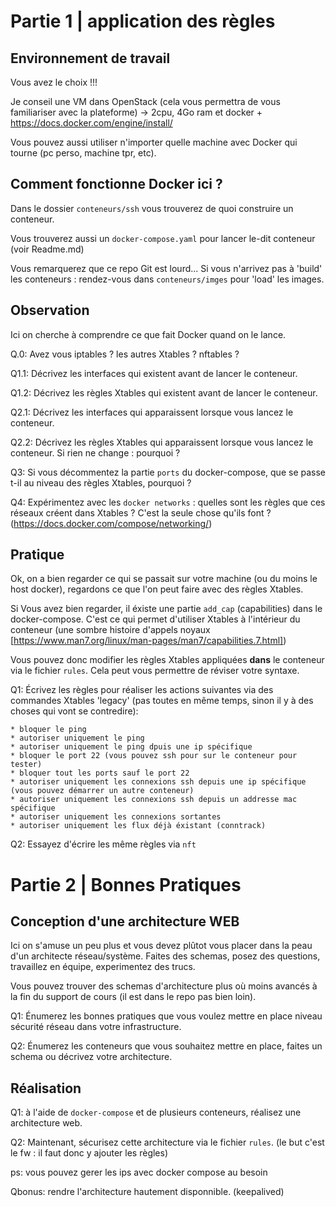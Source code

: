 # Partie 1 | application des règles

## Environnement de travail

Vous avez le choix !!!

Je conseil une VM dans OpenStack (cela vous permettra de vous familiariser avec la plateforme) -> 2cpu, 4Go ram et docker + https://docs.docker.com/engine/install/

Vous pouvez aussi utiliser n'importer quelle machine avec Docker qui tourne (pc perso, machine tpr, etc).

## Comment fonctionne Docker ici ?

Dans le dossier `conteneurs/ssh` vous trouverez de quoi construire un conteneur.

Vous trouverez aussi un `docker-compose.yaml` pour lancer le-dit conteneur (voir Readme.md)

Vous remarquerez que ce repo Git est lourd... Si vous n'arrivez pas à 'build' les conteneurs : rendez-vous dans `conteneurs/imges` pour 'load' les images.

## Observation

Ici on cherche à comprendre ce que fait Docker quand on le lance.

Q.0: Avez vous iptables ? les autres Xtables ? nftables ?

Q1.1: Décrivez les interfaces qui existent avant de lancer le conteneur.

Q1.2: Décrivez les règles Xtables qui existent avant de lancer le conteneur.

Q2.1: Décrivez les interfaces qui apparaissent lorsque vous lancez le conteneur.

Q2.2: Décrivez les règles Xtables qui apparaissent lorsque vous lancez le conteneur. Si rien ne change : pourquoi ?

Q3: Si vous décommentez la partie `ports` du docker-compose, que se passe t-il au niveau des règles Xtables, pourquoi ?

Q4: Expérimentez avec les `docker networks` : quelles sont les règles que ces réseaux créent dans Xtables ? C'est la seule chose qu'ils font ? (https://docs.docker.com/compose/networking/)

## Pratique

Ok, on a bien regarder ce qui se passait sur votre machine (ou du moins le host docker), regardons ce que l'on peut faire avec des règles Xtables.

Si Vous avez bien regarder, il éxiste une partie `add_cap` (capabilities) dans le docker-compose. C'est ce qui permet d'utiliser Xtables à l'intérieur du conteneur (une sombre histoire d'appels noyaux [https://www.man7.org/linux/man-pages/man7/capabilities.7.html])

Vous pouvez donc modifier les règles Xtables appliquées **dans** le conteneur via le fichier `rules`. Cela peut vous permettre de réviser votre syntaxe.

Q1: Écrivez les règles pour réaliser les actions suivantes via des commandes Xtables 'legacy' (pas toutes en même temps, sinon il y à des choses qui vont se contredire):

    * bloquer le ping
    * autoriser uniquement le ping
    * autoriser uniquement le ping dpuis une ip spécifique
    * bloquer le port 22 (vous pouvez ssh pour sur le conteneur pour tester)
    * bloquer tout les ports sauf le port 22
    * autoriser uniquement les connexions ssh depuis une ip spécifique (vous pouvez démarrer un autre conteneur)
    * autoriser uniquement les connexions ssh depuis un addresse mac spécifique
    * autoriser uniquement les connexions sortantes
    * autoriser uniquement les flux déjà éxistant (conntrack)

Q2: Essayez d'écrire les même règles via `nft`


# Partie 2 | Bonnes Pratiques

## Conception d'une architecture WEB

Ici on s'amuse un peu plus et vous devez plûtot vous placer dans la peau d'un architecte réseau/système. Faites des schemas, posez des questions, travaillez en équipe, experimentez des trucs.

Vous pouvez trouver des schemas d'architecture plus où moins avancés à la fin du support de cours (il est dans le repo pas bien loin).

Q1: Énumerez les bonnes pratiques que vous voulez mettre en place niveau sécurité réseau dans votre infrastructure.

Q2: Énumerez les conteneurs que vous souhaitez mettre en place, faites un schema ou décrivez votre architecture.

## Réalisation

Q1: à l'aide de `docker-compose` et de plusieurs conteneurs, réalisez une architecture web.

Q2: Maintenant, sécurisez cette architecture via le fichier `rules`. (le but c'est le fw : il faut donc y ajouter les règles)

ps: vous pouvez gerer les ips avec docker compose au besoin

Qbonus: rendre l'architecture hautement disponnible. (keepalived)
